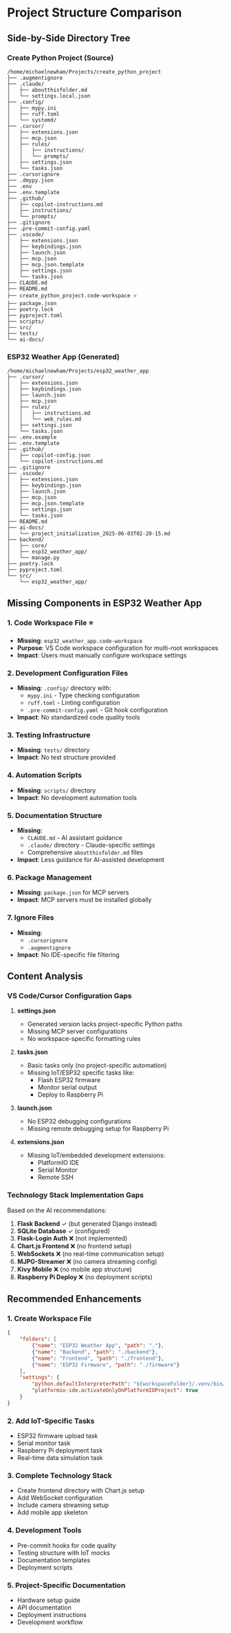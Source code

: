 # Project Structure Comparison

## Side-by-Side Directory Tree

### Create Python Project (Source)
```
/home/michaelnewham/Projects/create_python_project
├── .augmentignore
├── .claude/
│   ├── aboutthisfolder.md
│   └── settings.local.json
├── .config/
│   ├── mypy.ini
│   ├── ruff.toml
│   └── systemd/
├── .cursor/
│   ├── extensions.json
│   ├── mcp.json
│   ├── rules/
│   │   ├── instructions/
│   │   └── prompts/
│   ├── settings.json
│   └── tasks.json
├── .cursorignore
├── .dmypy.json
├── .env
├── .env.template
├── .github/
│   ├── copilot-instructions.md
│   ├── instructions/
│   └── prompts/
├── .gitignore
├── .pre-commit-config.yaml
├── .vscode/
│   ├── extensions.json
│   ├── keybindings.json
│   ├── launch.json
│   ├── mcp.json
│   ├── mcp.json.template
│   ├── settings.json
│   └── tasks.json
├── CLAUDE.md
├── README.md
├── create_python_project.code-workspace ⭐
├── package.json
├── poetry.lock
├── pyproject.toml
├── scripts/
├── src/
├── tests/
└── ai-docs/
```

### ESP32 Weather App (Generated)
```
/home/michaelnewham/Projects/esp32_weather_app
├── .cursor/
│   ├── extensions.json
│   ├── keybindings.json
│   ├── launch.json
│   ├── mcp.json
│   ├── rules/
│   │   ├── instructions.md
│   │   └── web_rules.md
│   ├── settings.json
│   └── tasks.json
├── .env.example
├── .env.template
├── .github/
│   ├── copilot-config.json
│   └── copilot-instructions.md
├── .gitignore
├── .vscode/
│   ├── extensions.json
│   ├── keybindings.json
│   ├── launch.json
│   ├── mcp.json
│   ├── mcp.json.template
│   ├── settings.json
│   └── tasks.json
├── README.md
├── ai-docs/
│   └── project_initialization_2025-06-03T02-20-15.md
├── backend/
│   ├── core/
│   ├── esp32_weather_app/
│   └── manage.py
├── poetry.lock
├── pyproject.toml
└── src/
    └── esp32_weather_app/
```

## Missing Components in ESP32 Weather App

### 1. **Code Workspace File** ⭐
- **Missing**: `esp32_weather_app.code-workspace`
- **Purpose**: VS Code workspace configuration for multi-root workspaces
- **Impact**: Users must manually configure workspace settings

### 2. **Development Configuration Files**
- **Missing**: `.config/` directory with:
  - `mypy.ini` - Type checking configuration
  - `ruff.toml` - Linting configuration
  - `.pre-commit-config.yaml` - Git hook configuration
- **Impact**: No standardized code quality tools

### 3. **Testing Infrastructure**
- **Missing**: `tests/` directory
- **Impact**: No test structure provided

### 4. **Automation Scripts**
- **Missing**: `scripts/` directory
- **Impact**: No development automation tools

### 5. **Documentation Structure**
- **Missing**: 
  - `CLAUDE.md` - AI assistant guidance
  - `.claude/` directory - Claude-specific settings
  - Comprehensive `aboutthisfolder.md` files
- **Impact**: Less guidance for AI-assisted development

### 6. **Package Management**
- **Missing**: `package.json` for MCP servers
- **Impact**: MCP servers must be installed globally

### 7. **Ignore Files**
- **Missing**: 
  - `.cursorignore`
  - `.augmentignore`
- **Impact**: No IDE-specific file filtering

## Content Analysis

### VS Code/Cursor Configuration Gaps

1. **settings.json**
   - Generated version lacks project-specific Python paths
   - Missing MCP server configurations
   - No workspace-specific formatting rules

2. **tasks.json**
   - Basic tasks only (no project-specific automation)
   - Missing IoT/ESP32 specific tasks like:
     - Flash ESP32 firmware
     - Monitor serial output
     - Deploy to Raspberry Pi

3. **launch.json**
   - No ESP32 debugging configurations
   - Missing remote debugging setup for Raspberry Pi

4. **extensions.json**
   - Missing IoT/embedded development extensions:
     - PlatformIO IDE
     - Serial Monitor
     - Remote SSH

### Technology Stack Implementation Gaps

Based on the AI recommendations:

1. **Flask Backend** ✓ (but generated Django instead)
2. **SQLite Database** ✓ (configured)
3. **Flask-Login Auth** ❌ (not implemented)
4. **Chart.js Frontend** ❌ (no frontend setup)
5. **WebSockets** ❌ (no real-time communication setup)
6. **MJPG-Streamer** ❌ (no camera streaming config)
7. **Kivy Mobile** ❌ (no mobile app structure)
8. **Raspberry Pi Deploy** ❌ (no deployment scripts)

## Recommended Enhancements

### 1. Create Workspace File
```json
{
    "folders": [
        {"name": "ESP32 Weather App", "path": "."},
        {"name": "Backend", "path": "./backend"},
        {"name": "Frontend", "path": "./frontend"},
        {"name": "ESP32 Firmware", "path": "./firmware"}
    ],
    "settings": {
        "python.defaultInterpreterPath": "${workspaceFolder}/.venv/bin/python",
        "platformio-ide.activateOnlyOnPlatformIOProject": true
    }
}
```

### 2. Add IoT-Specific Tasks
- ESP32 firmware upload task
- Serial monitor task
- Raspberry Pi deployment task
- Real-time data simulation task

### 3. Complete Technology Stack
- Create frontend directory with Chart.js setup
- Add WebSocket configuration
- Include camera streaming setup
- Add mobile app skeleton

### 4. Development Tools
- Pre-commit hooks for code quality
- Testing structure with IoT mocks
- Documentation templates
- Deployment scripts

### 5. Project-Specific Documentation
- Hardware setup guide
- API documentation
- Deployment instructions
- Development workflow